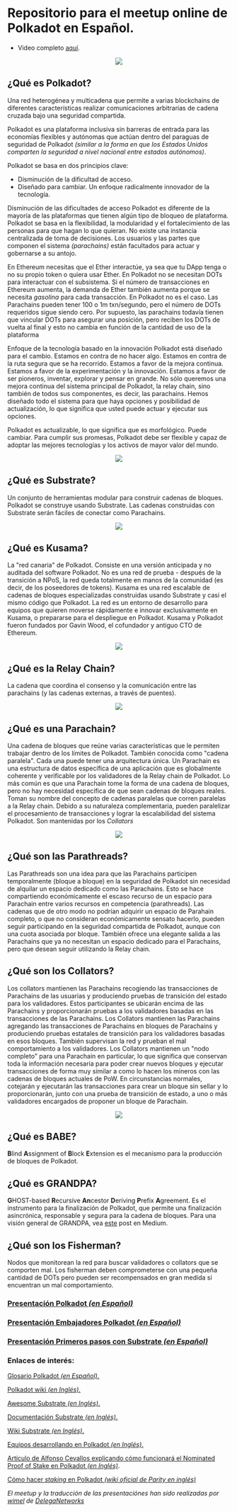 # Repositorio para el meetup online de Polkadot en Español.

- Video completo [aquí](https://www.youtube.com/watch?v=EcL2o5f2A9A).

<p align="center"> 
<img src="./images/polkaworld.png">
</p>

## ¿Qué es Polkadot?
Una red heterogénea y multicadena que permite a varias blockchains de diferentes características realizar comunicaciones arbitrarias de cadena cruzada bajo una seguridad compartida.

Polkadot es una plataforma inclusiva sin barreras de entrada para las economías flexibles y autónomas que actúan dentro del paraguas de seguridad de Polkadot _(similar a la forma en que los Estados Unidos comparten la seguridad a nivel nacional entre estados autónomos)_.

Polkadot se basa en dos principios clave:
- Disminución de la dificultad de acceso.
- Diseñado para cambiar. Un enfoque radicalmente innovador de la tecnología.

Disminución de las dificultades de acceso
Polkadot es diferente de la mayoría de las plataformas que tienen algún tipo de bloqueo de plataforma. Polkadot se basa en la flexibilidad, la modularidad y el fortalecimiento de las personas para que hagan lo que quieran. No existe una instancia centralizada de toma de decisiones. Los usuarios y las partes que componen el sistema _(parachains)_ están facultados para actuar y gobernarse a su antojo.

En Ethereum necesitas que el Ether interactúe, ya sea que tu DApp tenga o no su propio token o quiera usar Ether. En Polkadot no se necesitan DOTs para interactuar con el subsistema. Si el número de transacciones en Ethereum aumenta, la demanda de Ether también aumenta porque se necesita _gasolina_ para cada transacción. En Polkadot no es el caso. Las Parachains pueden tener 100 o 1m txn/segundo, pero el número de DOTs requeridos sigue siendo cero. Por supuesto, las parachains todavía tienen que vincular DOTs para asegurar una posición, pero reciben los DOTs de vuelta al final y esto no cambia en función de la cantidad de uso de la plataforma

Enfoque de la tecnología basado en la innovación
Polkadot está diseñado para el cambio. Estamos en contra de no hacer algo. Estamos en contra de la ruta segura que se ha recorrido. Estamos a favor de la mejora continua. Estamos a favor de la experimentación y la innovación. Estamos a favor de ser pioneros, inventar, explorar y pensar en grande. No sólo queremos una mejora continua del sistema principal de Polkadot, la relay chain, sino también de todos sus componentes, es decir, las parachains. Hemos diseñado todo el sistema para que haya opciones y posibilidad de actualización, lo que significa que usted puede actuar y ejecutar sus opciones.

Polkadot es actualizable, lo que significa que es morfológico. Puede cambiar. Para cumplir sus promesas, Polkadot debe ser flexible y capaz de adoptar las mejores tecnologías y los activos de mayor valor del mundo.

<p align="center"> 
<img src="./images/kusama&polkadot.png">
</p>

## ¿Qué es Substrate?
Un conjunto de herramientas modular para construir cadenas de bloques. Polkadot se construye usando Substrate. Las cadenas construidas con Substrate serán fáciles de conectar como Parachains.

<p align="center"> 
<img src="./images/substrate.png">
</p>

## ¿Qué es Kusama?
La "red canaria" de Polkadot. Consiste en una versión anticipada y no auditada del software Polkadot. No es una red de prueba - después de la transición a NPoS, la red queda totalmente en manos de la comunidad (es decir, de los poseedores de tokens).
Kusama es una red escalable de cadenas de bloques especializadas construidas usando Substrate y casi el mismo código que Polkadot. La red es un entorno de desarrollo para equipos que quieren moverse rápidamente e innovar exclusivamente en Kusama, o prepararse para el despliegue en Polkadot. Kusama y Polkadot fueron fundados por Gavin Wood, el cofundador y antiguo CTO de Ethereum.

<p align="center"> 
<img src="./images/kusama.png">
</p>

## ¿Qué es la Relay Chain?
La cadena que coordina el consenso y la comunicación entre las parachains (y las cadenas externas, a través de puentes).

<p align="center"> 
<img src="./images/relaychain.png">
</p>

## ¿Qué es una Parachain?
Una cadena de bloques que reúne varias características que le permiten trabajar dentro de los límites de Polkadot. También conocida como "cadena paralela". Cada una puede tener una arquitectura única. Un Parachain es una estructura de datos específica de una aplicación que es globalmente coherente y verificable por los validadores de la Relay chain de Polkadot. Lo más común es que una Parachain tome la forma de una cadena de bloques, pero no hay necesidad específica de que sean cadenas de bloques reales. Toman su nombre del concepto de cadenas paralelas que corren paralelas a la Relay chain. Debido a su naturaleza complementaria, pueden paralelizar el procesamiento de transacciones y lograr la escalabilidad del sistema Polkadot. Son mantenidas por los _Collators_

<p align="center"> 
<img src="./images/parachain.png">
</p>

## ¿Qué son las Parathreads?
Las Parathreads son una idea para que las Parachains participen temporalmente (bloque a bloque) en la seguridad de Polkadot sin necesidad de alquilar un espacio dedicado como las Parachains. Esto se hace compartiendo económicamente el escaso recurso de un espacio para Parachain entre varios recursos en competencia (parathreads). Las cadenas que de otro modo no podrían adquirir un espacio de Parahain completo, o que no consideran económicamente sensato hacerlo, pueden seguir participando en la seguridad compartida de Polkadot, aunque con una cuota asociada por bloque. También ofrece una elegante salida a las Parachains que ya no necesitan un espacio dedicado para el Parachains, pero que desean seguir utilizando la Relay chain.

## ¿Qué son los Collators?
Los collators mantienen las Parachains recogiendo las transacciones de Parachains de las usuarias y produciendo pruebas de transición del estado para los validadores.
Estos participantes se ubicarán encima de las Parachains y proporcionarán pruebas a los validadores basadas en las transacciones de las Parachains. Los Collators mantienen las Parachains agregando las transacciones de Parachains en bloques de Parachains y produciendo pruebas estatales de transición para los validadores basadas en esos bloques. También supervisan la red y prueban el mal comportamiento a los validadores. Los Collators mantienen un "nodo completo" para una Parachain en particular, lo que significa que conservan toda la información necesaria para poder crear nuevos bloques y ejecutar transacciones de forma muy similar a como lo hacen los mineros con las cadenas de bloques actuales de PoW. En circunstancias normales, cotejarán y ejecutarán las transacciones para crear un bloque sin sellar y lo proporcionarán, junto con una prueba de transición de estado, a uno o más validadores encargados de proponer un bloque de Parachain.

<p align="center"> 
<img src="./images/collator.png">
</p>

## ¿Qué es BABE?
**B**lind **A**ssignment of **B**lock **E**xtension es el mecanismo para la producción de bloques de Polkadot.

## ¿Qué es GRANDPA?
**G**HOST-based **R**ecursive **An**cestor **D**eriving **P**refix **A**greement. Es el instrumento para la finalización de Polkadot, que permite una finalización asincrónica, responsable y segura para la cadena de bloques. Para una visión general de GRANDPA, vea [este](https://medium.com/polkadot-network/polkadot-proof-of-concept-3-a-better-consensus-algorithm-e81c380a2372) post en Medium.

## ¿Qué son los Fisherman?
Nodos que monitorean la red para buscar validadores o collators que se comporten mal. Los fisherman deben comprometerse con una pequeña cantidad de DOTs pero pueden ser recompensados en gran medida si encuentran un mal comportamiento.

### [Presentación Polkadot _(en Español)_](https://docs.google.com/presentation/d/1jn7AuL1cnGnL-AmMID_Xlz8389HR_5-LPgX9N29qUy4/edit?usp=sharing)

### [Presentación Embajadores Polkadot _(en Español)_](https://docs.google.com/presentation/d/1Ei-9ejBvYTsiYtOFUdkuOduGYv6cyb1WIXKNp9pN_lI/edit#slide=id.p)

### [Presentación Primeros pasos con Substrate _(en Español)_](https://docs.google.com/presentation/d/1rh9184HIE7mftai96inLv6G3Sh-mI0_KBnS9M8CRWTM/edit?usp=sharing)

### Enlaces de interés:

[Glosario Polkadot _(en Español)_.](https://wiki.colmenalabs.org/glosario/)

[Polkadot wiki _(en Inglés)_.](https://wiki.polkadot.network/en/latest/)

[Awesome Substrate _(en Inglés)_.](https://substrate.dev/awesome-substrate/)

[Documentación Substrate _(en Inglés)_.](https://substrate.dev/rustdocs/)

[Wiki Substrate _(en Inglés)_.](https://substrate.dev/docs/)

[Equipos desarrollando en Polkadot _(en Inglés)_.](https://forum.web3.foundation/t/teams-building-on-polkadot/67)

[Artículo de Alfonso Cevallos explicando cómo funcionará el Nominated Proof of Stake en Polkadot _(en Inglés)_](https://medium.com/web3foundation/how-nominated-proof-of-stake-will-work-in-polkadot-377d70c6bd43).

[Cómo hacer _staking_ en Polkadot _(wiki oficial de Parity en inglés)_](https://wiki.polkadot.network/docs/en/learn-staking)

_El meetup y la traducción de las presentaciónes han sido realizadas por [wimel](https://github.com/wimel) de [DelegaNetworks](https://delega.io/)_
